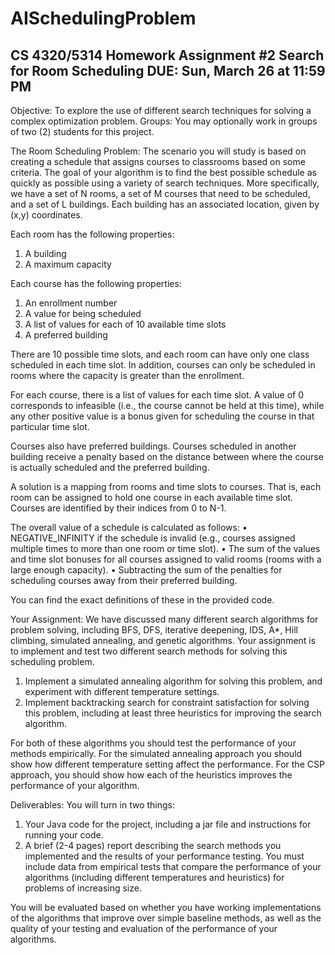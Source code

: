 # AISchedulingProblem
## CS 4320/5314 Homework Assignment #2 Search for Room Scheduling DUE: Sun, March 26 at 11:59 PM

Objective: To explore the use of different search techniques for solving a complex optimization problem.
Groups: You may optionally work in groups of two (2) students for this project.

The Room Scheduling Problem:
The scenario you will study is based on creating a schedule that assigns courses to classrooms based on some criteria. The goal of your algorithm is to find the best possible schedule as quickly as possible using a variety of search techniques.
More specifically, we have a set of N rooms, a set of M courses that need to be scheduled, and a set of L buildings.
Each building has an associated location, given by (x,y) coordinates.

Each room has the following properties:
1) A building
2) A maximum capacity

Each course has the following properties:
1) An enrollment number
2) A value for being scheduled
3) A list of values for each of 10 available time slots
4) A preferred building

There are 10 possible time slots, and each room can have only one class scheduled in each time slot. In addition, courses can only be scheduled in rooms where the capacity is greater than the enrollment.

For each course, there is a list of values for each time slot. A value of 0 corresponds to infeasible (i.e., the course cannot be held at this time), while any other positive value is a bonus given for scheduling the course in that particular time slot.

Courses also have preferred buildings. Courses scheduled in another building receive a penalty based on the distance between where the course is actually scheduled and the preferred building.

A solution is a mapping from rooms and time slots to courses. That is, each room can be assigned to hold one course in each available time slot. Courses are identified by their indices from 0 to N-1.

The overall value of a schedule is calculated as follows:
• NEGATIVE_INFINITY if the schedule is invalid (e.g., courses assigned multiple
times to more than one room or time slot).
• The sum of the values and time slot bonuses for all courses assigned to valid
rooms (rooms with a large enough capacity).
• Subtracting the sum of the penalties for scheduling courses away from their
preferred building.

You can find the exact definitions of these in the provided code. 

Your Assignment:
We have discussed many different search algorithms for problem solving, including BFS, DFS, iterative deepening, IDS, A*, Hill climbing, simulated annealing, and genetic algorithms. Your assignment is to implement and test two different search methods for solving this scheduling problem.
1) Implement a simulated annealing algorithm for solving this problem, and experiment with different temperature settings.
2) Implement backtracking search for constraint satisfaction for solving this problem, including at least three heuristics for improving the search algorithm.

For both of these algorithms you should test the performance of your methods empirically. For the simulated annealing approach you should show how different temperature setting affect the performance. For the CSP approach, you should show how each of the heuristics improves the performance of your algorithm.

Deliverables:
You will turn in two things:
1) Your Java code for the project, including a jar file and instructions for running your code.
2) A brief (2-4 pages) report describing the search methods you implemented and the results of your performance testing. You must include data from empirical tests that compare the performance of your algorithms (including different temperatures and heuristics) for problems of increasing size.

You will be evaluated based on whether you have working implementations of the algorithms that improve over simple baseline methods, as well as the quality of your testing and evaluation of the performance of your algorithms.
